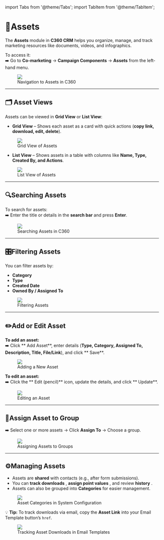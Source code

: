 import Tabs from '@theme/Tabs';
import TabItem from '@theme/TabItem';

# **📂Assets** 

The **Assets** module in **C360 CRM** helps you organize, manage, and track marketing resources like documents, videos, and infographics.

To access it:  
➡️ Go to **Co-marketing** → **Campaign Components** → **Assets** from the left-hand menu.

<figure>
  <img src="media/image1.png" style={{width:"100%", maxWidth:"650px"}} />
  <figcaption>Navigation to Assets in C360</figcaption>
</figure>

---

 ## 🗂️ Asset Views

 Assets can be viewed in **Grid View** or **List View**:

<Tabs>

  <TabItem value="grid" label="🔲 Grid View" default>

  - **Grid View** – Shows each asset as a card with quick actions (**copy link, download, edit, delete**).

  <figure>
    <img src="media/image2.png" style={{width:"100%", maxWidth:"650px"}} />
    <figcaption> Grid View of Assets</figcaption>
  </figure>

  </TabItem>

  <TabItem value="list" label="📜 List View">

  - **List View** – Shows assets in a table with columns like **Name, Type, Created By, and Actions**.

  <figure>
    <img src="media/image2b.png" style={{width:"100%", maxWidth:"650px"}} />
    <figcaption> List View of Assets</figcaption>
  </figure>

  </TabItem>
  
</Tabs>


---

## 🔍Searching  Assets 

To search for assets:  
➡️ Enter the title or details in the **search bar** and press **Enter**.  

<figure>
  <img src="media/image4.png" style={{width:"100%", maxWidth:"650px"}} />
  <figcaption>Searching Assets in C360</figcaption>
</figure>

---

## 🎛️Filtering Assets

You can filter assets by:  
- **Category**   
- **Type**   
- **Created Date**   
- **Owned By / Assigned To**  

<figure>
  <img src="media/image5.png" style={{width:"100%", maxWidth:"650px"}} />
  <figcaption>Filtering Assets</figcaption>
</figure>

---

## ✏️Add or Edit Asset

**To add an asset:**  
➡️ Click ** Add Asset**, enter details (**Type, Category, Assigned To, Description, Title, File/Link**), and click ** Save**.  

<figure>
  <img src="media/image6.png" style={{width:"100%", maxWidth:"650px"}} />
  <figcaption> Adding a New Asset</figcaption>
</figure>

**To edit an asset:**  
➡️ Click the ** Edit (pencil)** icon, update the details, and click ** Update**.  

<figure>
  <img src="media/image2c.png" style={{width:"100%", maxWidth:"600px"}} />
  <figcaption> Editing an Asset</figcaption>
</figure>

---

## 👥Assign Asset to Group 

➡️ Select one or more assets → Click **Assign To** → Choose a group.  

<figure>
  <img src="media/image9.png" style={{width:"100%", maxWidth:"650px"}} />
  <figcaption> Assigning Assets to Groups</figcaption>
</figure>

---

## ⚙️Managing Assets 

- Assets are **shared**  with contacts (e.g., after form submissions).  
- You can **track downloads** , **assign point values** , and review **history** .  
- Assets can also be grouped into **Categories**  for easier management.  

<figure>
  <img src="media/image10.png" style={{width:"100%", maxWidth:"650px"}} />
  <figcaption> Asset Categories in System Configuration</figcaption>
</figure>

💡 **Tip:** To track downloads via email, copy the **Asset Link**  into your Email Template button’s `href`.  

<figure>
  <img src="media/image11.png" style={{width:"100%", maxWidth:"650px"}} />
  <figcaption> Tracking Asset Downloads in Email Templates</figcaption>
</figure>


